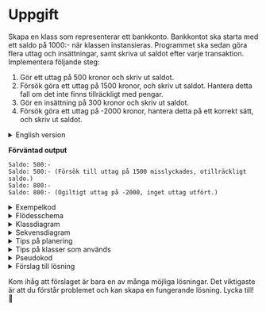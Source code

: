 
# Uppgift

Skapa en klass som representerar ett bankkonto. Bankkontot ska starta med ett saldo på 1000:- när klassen instansieras. Programmet ska sedan göra flera uttag och insättningar, samt skriva ut saldot efter varje transaktion. Implementera följande steg:

1. Gör ett uttag på 500 kronor och skriv ut saldot.
2. Försök göra ett uttag på 1500 kronor, och skriv ut saldot. Hantera detta fall om det inte finns tillräckligt med pengar.
3. Gör en insättning på 300 kronor och skriv ut saldot.
4. Försök göra ett uttag på -2000 kronor, hantera detta på ett korrekt sätt, och skriv ut saldot.

<details>
<summary>English version</summary>
Create a class representing a bank account. The bank account should start with a balance of 1000 SEK when the class is instantiated. The program should then make several withdrawals and deposits, printing the balance after each transaction. Implement the following steps:

1. Make a withdrawal of 500 SEK and print the balance.
2. Attempt to withdraw 1500 SEK, and print the balance. Handle the case where there are insufficient funds.
3. Make a deposit of 300 SEK and print the balance.
4. Attempt to withdraw -2000 SEK, handle this case appropriately, and print the balance.
</details>

**Förväntad output**

```text
Saldo: 500:-
Saldo: 500:- (Försök till uttag på 1500 misslyckades, otillräckligt saldo.)
Saldo: 800:-
Saldo: 800:- (Ogiltigt uttag på -2000, inget uttag utfört.)
```

<details><summary>Exempelkod</summary>
**Startpunkt**
Inkludera ett kodskelett som visar de nödvändiga klasserna och metoderna som behövs för att lösa uppgiften. De ska endast innehålla kommentaren `// your code here`, så att studenten kan fylla i sin egen lösning.

```csharp
public class BankAccount
{
    private decimal balance;

    public BankAccount()
    {
        balance = 1000;
    }

    public void Withdraw(decimal amount)
    {
        // your code here
    }

    public void Deposit(decimal amount)
    {
        // your code here
    }

    public void PrintBalance()
    {
        // your code here
    }
}

public class Program
{
    public static void Main(string[] args)
    {
        BankAccount account = new BankAccount();

        // Make transactions
        account.Withdraw(500);
        account.PrintBalance();

        account.Withdraw(1500);
        account.PrintBalance();

        account.Deposit(300);
        account.PrintBalance();

        account.Withdraw(-2000);
        account.PrintBalance();
    }
}
```

</details>

<details><summary>Flödesschema</summary>
**Flödesschema**

<div class="mermaid" style="zoom: 1.4;">

```mermaid
flowchart TD
    A[Instansiera BankAccount] --> B[Gör uttag 500]
    B --> C[Skriv ut saldo]
    C --> D[Försök uttag 1500]
    D --> E[Skriv ut saldo]
    E --> F[Gör insättning 300]
    F --> G[Skriv ut saldo]
    G --> H[Försök uttag -2000]
    H --> I[Skriv ut saldo]
```

</div>

</details>

<details><summary>Klassdiagram</summary>
**Klassdiagram**

<div class="mermaid" style="zoom: 1.4;">

```mermaid
classDiagram
    class BankAccount {
        -decimal balance
        +BankAccount()
        +Withdraw(decimal amount)
        +Deposit(decimal amount)
        +PrintBalance()
    }
```

</div>

</details>

<details><summary>Sekvensdiagram</summary>
**Sekvensdiagram**

<div class="mermaid" style="zoom: 1.4;">

```mermaid
sequenceDiagram
    participant User
    participant BankAccount
    User ->> BankAccount: Instansiera konto
    User ->> BankAccount: Withdraw(500)
    BankAccount ->> User: Print saldo 500
    User ->> BankAccount: Withdraw(1500)
    BankAccount ->> User: Print saldo 500
    User ->> BankAccount: Deposit(300)
    BankAccount ->> User: Print saldo 800
    User ->> BankAccount: Withdraw(-2000)
    BankAccount ->> User: Print saldo 800
```

</div>

</details>

<details>
<summary>Tips på planering</summary>
Planera din lösning genom att tänka på följande:

1. Skapa en konstruktor för klassen som sätter startvärdet för saldot.
2. Implementera metoden `Withdraw` för att hantera både vanliga uttag och försök till uttag som överstiger saldot.
3. Implementera metoden `Deposit` för att lägga till pengar på kontot.
4. Implementera metoden `PrintBalance` för att skriva ut det aktuella saldot efter varje transaktion.
5. Kom ihåg att hantera ogiltiga insättningar och uttag (t.ex. negativa värden).

<summary>Förslag till backlog</summary>
1. Skapa klassen `BankAccount`.
2. Implementera konstruktor som sätter startbeloppet till 1000.
3. Implementera metoden `Withdraw`.
4. Implementera metoden `Deposit`.
5. Implementera metoden `PrintBalance`.
6. Lägg till kontroller för negativa insättningar och uttag.
</details>

<details>
<summary>Tips på klasser som används</summary>
- `decimal` används för att representera pengar.
- Du behöver inte använda några externa bibliotek, men kom ihåg att använda datatyper och kontroller för att säkerställa att uttag inte överstiger saldot och att insättningar och uttag är giltiga belopp.
</details>

<details>
<summary>Pseudokod</summary>

```
START
    Skapa bankkonto med saldo 1000
    Gör ett uttag på 500
    Om tillräckligt saldo finns, minska saldot
    Annars, visa felmeddelande
    Skriv ut saldo
    Försök göra ett uttag på 1500
    Om tillräckligt saldo finns, minska saldot
    Annars, visa felmeddelande
    Skriv ut saldo
    Gör en insättning på 300
    Skriv ut saldo
    Försök göra ett uttag på -2000
    Om beloppet är negativt, visa felmeddelande
    Skriv ut saldo
SLUT
```

</details>

<details>
<summary>Förslag till lösning</summary>

```csharp
// BankAccount-klassen representerar ett bankkonto där vi kan göra insättningar, uttag och se saldot
public class BankAccount
{
    // En privat variabel som håller reda på hur mycket pengar som finns på kontot
    private decimal balance;

    // Konstruktor som körs när vi skapar ett nytt BankAccount
    public BankAccount()
    {
        // Tilldelar kontot ett startbelopp på 1000 när det skapas
        balance = 1000;
    }

    // Metoden Withdraw används för att ta ut pengar från kontot
    public void Withdraw(decimal amount)
    {
        // Kolla om uttagsbeloppet är mindre än eller lika med 0
        if (amount <= 0)
        {
            // Om beloppet är 0 eller negativt, ge ett meddelande om att uttaget är ogiltigt
            Console.WriteLine("Ogiltigt uttag, beloppet måste vara större än 0.");
        }
        // Kolla om beloppet som ska tas ut är mer än vad vi har på kontot
        else if (amount > balance)
        {
            // Om vi försöker ta ut mer pengar än vi har, ge ett felmeddelande om att det inte går
            Console.WriteLine("Otillräckligt saldo, uttag misslyckades.");
        }
        else
        {
            // Om beloppet är giltigt, minska saldot med det belopp vi tar ut
            balance -= amount;
            // Bekräfta för användaren att uttaget lyckades
            Console.WriteLine($"Uttag av {amount} lyckades.");
        }
    }

    // Metoden Deposit används för att sätta in pengar på kontot
    public void Deposit(decimal amount)
    {
        // Kolla om insättningsbeloppet är mindre än eller lika med 0
        if (amount <= 0)
        {
            // Om beloppet är 0 eller negativt, ge ett meddelande om att insättningen är ogiltig
            Console.WriteLine("Ogiltig insättning, beloppet måste vara större än 0.");
        }
        else
        {
            // Om beloppet är giltigt, lägg till beloppet på kontots saldo
            balance += amount;
            // Bekräfta för användaren att insättningen lyckades
            Console.WriteLine($"Insättning av {amount} lyckades.");
        }
    }

    // Metoden PrintBalance används för att visa hur mycket pengar som finns på kontot just nu
    public void PrintBalance()
    {
        // Skriv ut det aktuella saldot på kontot som hämtats från balance-variabeln
        Console.WriteLine($"Saldo: {balance}:-");
    }
}
```

</details>

Kom ihåg att förslaget är bara en av många möjliga lösningar. Det viktigaste är att du förstår problemet och kan skapa en fungerande lösning. Lycka till! 🚀
